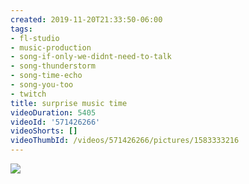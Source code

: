 ```yaml
---
created: 2019-11-20T21:33:50-06:00
tags:
- fl-studio
- music-production
- song-if-only-we-didnt-need-to-talk
- song-thunderstorm
- song-time-echo
- song-you-too
- twitch
title: surprise music time
videoDuration: 5405
videoId: '571426266'
videoShorts: []
videoThumbId: /videos/571426266/pictures/1583333216
---
```


![](20191121033350.jpg)
